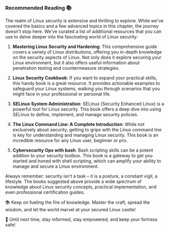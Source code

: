 ### Recommended Reading 📚 

The realm of Linux security is extensive and thrilling to explore. While we've covered the basics and a few advanced topics in this chapter, the journey doesn't stop here. We've curated a list of additional resources that you can use to delve deeper into the fascinating world of Linux security:

1. **Mastering Linux Security and Hardening**: This comprehensive guide covers a variety of Linux distributions, offering you in-depth knowledge on the security aspects of Linux. Not only does it explore securing your Linux environment, but it also offers useful information about penetration testing and countermeasure strategies.

2. **Linux Security Cookbook**: If you want to expand your practical skills, this handy book is a great resource. It provides actionable examples to safeguard your Linux systems, walking you through scenarios that you might face in your professional or personal life.

3. **SELinux System Administration**: SELinux (Security Enhanced Linux) is a powerful tool for Linux security. This book offers a deep dive into using SELinux to define, implement, and manage security policies.

4. **The Linux Command Line: A Complete Introduction**: While not exclusively about security, getting to grips with the Linux command line is key for understanding and managing Linux security. This book is an incredible resource for any Linux user, beginner or pro.

5. **Cybersecurity Ops with bash**: Bash scripting skills can be a potent addition to your security toolbox. This book is a gateway to get you started and honed with shell scripting, which can amplify your ability to manage and secure a Linux environment.

Always remember: security isn’t a task – it is a posture, a constant vigil, a lifestyle. The books suggested above provide a wide spectrum of knowledge about Linux security concepts, practical implementation, and even professional certification guides.

📚 Keep on fueling the fire of knowledge. Master the craft, spread the wisdom, and let the world marvel at your secured Linux castle! 

🔐 Until next time, stay informed, stay empowered, and keep your fortress safe!